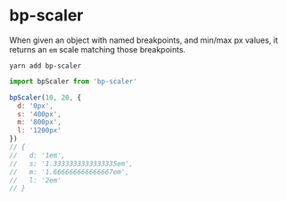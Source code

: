 # bp-scaler

When given an object with named breakpoints, and min/max px values, it returns an `em` scale matching those breakpoints.

`yarn add bp-scaler`

```js
import bpScaler from 'bp-scaler'

bpScaler(10, 20, {
  d: '0px',
  s: '400px',
  m: '800px',
  l: '1200px'
})
// {
//   d: '1em',
//   s: '1.3333333333333335em',
//   m: '1.666666666666667em',
//   l: '2em'
// }
```
